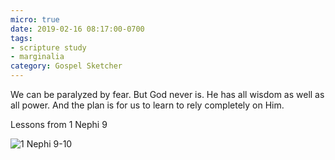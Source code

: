 ```yaml
---
micro: true
date: 2019-02-16 08:17:00-0700
tags:
- scripture study
- marginalia
category: Gospel Sketcher
---
```


We can be paralyzed by fear. But God never is. He has all wisdom as well as all power. And the plan is for us to learn to rely completely on Him.

Lessons from 1 Nephi 9

<img src="https://media.bennorris.org/images/gospelsketcher/uploads/2019/c4724a4802.jpg" alt="1 Nephi 9-10" />